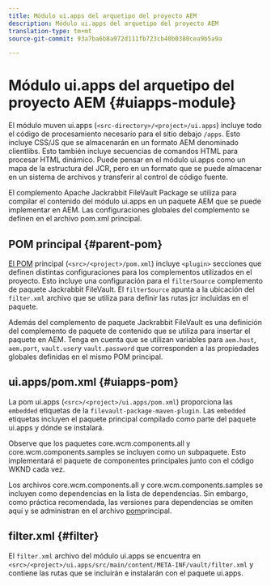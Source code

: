 ```yaml
---
title: Módulo ui.apps del arquetipo del proyecto AEM
description: Módulo ui.apps del arquetipo del proyecto AEM
translation-type: tm+mt
source-git-commit: 93a7ba6b8a972d111fb723cb40b0380cea9b5a9a

---
```



# Módulo ui.apps del arquetipo del proyecto AEM {#uiapps-module}

El módulo muven ui.apps (`<src-directory>/<project>/ui.apps`) incluye todo el código de procesamiento necesario para el sitio debajo `/apps`. Esto incluye CSS/JS que se almacenarán en un formato AEM denominado clientlibs. Esto también incluye secuencias de comandos HTML para procesar HTML dinámico. Puede pensar en el módulo ui.apps como un mapa de la estructura del JCR, pero en un formato que se puede almacenar en un sistema de archivos y transferir al control de código fuente.

El complemento Apache Jackrabbit FileVault Package se utiliza para compilar el contenido del módulo ui.apps en un paquete AEM que se puede implementar en AEM. Las configuraciones globales del complemento se definen en el archivo pom.xml principal.

## POM principal {#parent-pom}

[El POM](overview.md#parent-pom) principal (`<src>/<project>/pom.xml`) incluye `<plugin>` secciones que definen distintas configuraciones para los complementos utilizados en el proyecto. Esto incluye una configuración para el `filterSource` complemento de paquete Jackrabbit FileVault. El `filterSource` apunta a la ubicación del `filter.xml` archivo que se utiliza para definir las rutas jcr incluidas en el paquete.

Además del complemento de paquete Jackrabbit FileVault es una definición del complemento de paquete de contenido que se utiliza para insertar el paquete en AEM. Tenga en cuenta que se utilizan variables para `aem.host`, `aem.port`, `vault.user`y `vault.password` que corresponden a las propiedades globales definidas en el mismo POM principal.

## ui.apps/pom.xml {#uiapps-pom}

La pom ui.apps (`<src>/<project>/ui.apps/pom.xml`) proporciona las `embedded` etiquetas de la `filevault-package-maven-plugin`. Las `embedded` etiquetas incluyen el paquete principal compilado como parte del paquete ui.apps y dónde se instalará.

Observe que los paquetes core.wcm.components.all y core.wcm.components.samples se incluyen como un subpaquete. Esto implementará el paquete de componentes principales junto con el código WKND cada vez.

Los archivos core.wcm.components.all y core.wcm.components.samples se incluyen como dependencias en la lista de dependencias. Sin embargo, como práctica recomendada, las versiones para dependencias se omiten aquí y se administran en el archivo [pom](overview.md#core-components)principal.

## filter.xml {#filter}

El `filter.xml` archivo del módulo ui.apps se encuentra en `<src>/<project>/ui.apps/src/main/content/META-INF/vault/filter.xml` y contiene las rutas que se incluirán e instalarán con el paquete ui.apps.

